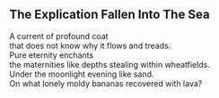 The Explication Fallen Into The Sea
-----------------------------------
A current of profound coat  
that does not know why it flows and treads.  
Pure eternity enchants  
the maternities like depths stealing within wheatfields.  
Under the moonlight evening like sand.  
On what lonely moldy bananas recovered with lava?  
